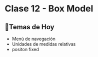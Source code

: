 # Clase 12 - Box Model

## 📌Temas de Hoy
- Menú de navegación
- Unidades de medidas relativas
- positon fixed